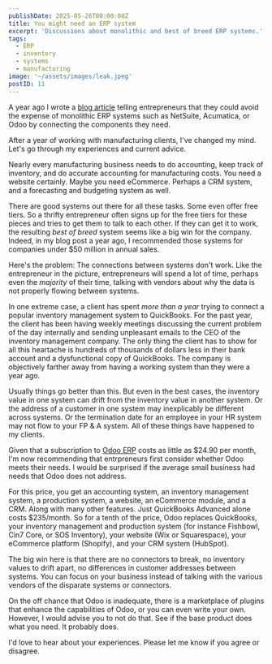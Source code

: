 ```yaml
---
publishDate: 2025-05-26T00:00:00Z
title: You might need an ERP system
excerpt: 'Discussions about monolithic and best of breed ERP systems.'
tags:
  - ERP
  - inventory
  - systems
  - manufacturing
image: '~/assets/images/leak.jpeg'
postID: 11
---
```


A year ago I wrote a [blog article](/003-you-probably-dont-need-an-erp-system) telling entrepreneurs that they could avoid the expense of monolithic ERP systems such as NetSuite, Acumatica, or Odoo by connecting the components they need.

After a year of working with manufacturing clients, I've changed my mind. Let's go through my experiences and current advice.

Nearly every manufacturing business needs to do accounting, keep track of inventory, and do accurate accounting for manufacturing costs. You need a website certainly. Maybe you need eCommerce. Perhaps a CRM system, and a forecasting and budgeting system as well.

There are good systems out there for all these tasks. Some even offer free tiers. So a thrifty entrepreneur often signs up for the free tiers for these pieces and tries to get them to talk to each other. If they can get it to work, the resulting _best of breed_ system seems like a big win for the company. Indeed, in my blog post a year ago, I recommended those systems for companies under $50 million in annual sales.

Here's the problem: The connections between systems don't work. Like the entrepreneur in the picture, entrepreneurs will spend a lot of time, perhaps even the _majority_ of their time, talking with vendors about why the data is not properly flowing between systems.

In one extreme case, a client has spent _more than a year_ trying to connect a popular inventory management system to QuickBooks. For the past year, the client has been having weekly meetings discussing the current problem of the day internally and sending unpleasant emails to the CEO of the inventory management company. The only thing the client has to show for all this heartache is hundreds of thousands of dollars less in their bank account and a dysfunctional copy of QuickBooks. The company is objectively farther away from having a working system than they were a year ago.

Usually things go better than this. But even in the best cases, the inventory value in one system can drift from the inventory value in another system. Or the address of a customer in one system may inexplicably be different across systems. Or the termination date for an employee in your HR system may not flow to your FP & A system. All of these things have happened to my clients.

Given that a subscription to [Odoo ERP](https://www.odoo.com) costs as little as $24.90 per month, I'm now recommending that entrpreneurs first consider whether Odoo meets their needs. I would be surprised if the average small business had needs that Odoo does not address.

For this price, you get an accounting system, an inventory management system, a production system, a website, an eCommerce module, and a CRM. Along with many other features. Just QuickBooks Advanced alone costs $235/month. So for a tenth of the price, Odoo replaces QuickBooks, your inventory management and production system (for instance Fishbowl, Cin7 Core, or SOS Inventory), your website (Wix or Squarespace), your eCommerce platform (Shopify), and your CRM system (HubSpot).

The big win here is that there are no connectors to break, no inventory values to drift apart, no differences in customer addresses between systems. You can focus on your business instead of talking with the various vendors of the disparate systems or connectors.

On the off chance that Odoo is inadequate, there is a marketplace of plugins that enhance the capabilities of Odoo, or you can even write your own. However, I would advise you to not do that. See if the base product does what you need. It probably does.

I'd love to hear about your experiences. Please let me know if you agree or disagree.
